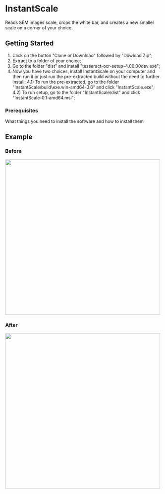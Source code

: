 # InstantScale
Reads SEM images scale, crops the white bar, and creates a new smaller scale on a corner of your choice.

## Getting Started

1) Click on the button "Clone or Download" followed by "Dowload Zip";
2) Extract to a folder of your choice;
3) Go to the folder "dist" and install "tesseract-ocr-setup-4.00.00dev.exe";
4) Now you have two choices, install InstantScale on your computer and then run it or just run the pre-extracted build without the need to further install;
4.1) To run the pre-extracted, go to the folder "InstantScale\build\exe.win-amd64-3.6" and click "InstantScale.exe";
4.2) To run setup, go to the folder "InstantScale\dist" and click "InstantScale-0.1-amd64.msi";


### Prerequisites

What things you need to install the software and how to install them

## Example
### Before
<img src="http://i.imgur.com/62LpuB6.png" width="500">

### After
<img src="http://i.imgur.com/NdoLOkH.png" width="500">
